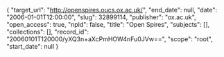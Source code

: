 {
  "target_url": "http://openspires.oucs.ox.ac.uk/", 
  "end_date": null, 
  "date": "2006-01-01T12:00:00", 
  "slug": 32899114, 
  "publisher": "ox.ac.uk", 
  "open_access": true, 
  "npld": false, 
  "title": "Open Spires", 
  "subjects": [], 
  "collections": [], 
  "record_id": "20060101T120000/yXQ3n+aXcPmHOW4nFu0JVw==", 
  "scope": "root", 
  "start_date": null
}

